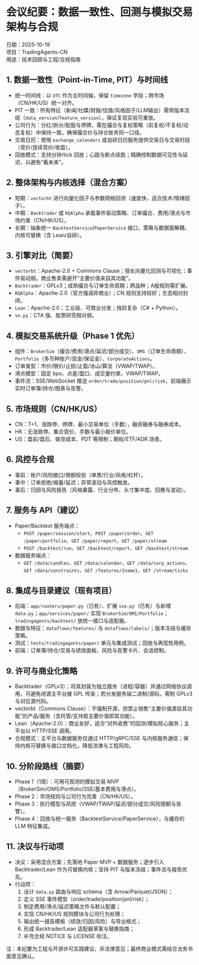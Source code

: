 # 会议纪要：数据一致性、回测与模拟交易架构与合规

日期：2025-10-19  
项目：TradingAgents-CN  
用途：技术回顾与工程/合规指南

## 1. 数据一致性（Point-in-Time, PIT）与时间线
- 统一时间线：以 `UTC` 作为主时间轴，保留 `timezone` 字段；跨市场（CN/HK/US）统一对齐。
- PIT 一致：所有特征（新闻/社媒/财报/估值/风格因子/LLM输出）需带版本冻结（`data_version`/`feature_version`），保证复现实验可重放。
- 公司行为：分红/拆分/配股与停牌，需在撮合与复权策略（前复权/不复权/动态复权）中保持一致。确保撮合价与持仓账务同一口径。
- 交易日历：使用 `exchange_calendars` 或自研日历服务提供交易日与交易时段（竞价/连续竞价/收盘）。
- 回放模式：支持分钟/tick 回放；心跳与断点续跑；精确控制数据可见性与延迟，以避免“看未来”。

## 2. 整体架构与内核选择（混合方案）
- 短期：`vectorbt` 进行向量化因子与参数网格回测（速度快，适合技术/情绪因子）。
- 中期：`Backtrader` 或 `RQAlpha` 承载事件驱动策略、订单撮合、费用/滑点与市场约束（CN/HK/US）。
- 长期：抽象统一 `BacktestService`/`PaperService` 接口，策略与数据面解耦、内核可替换（含 Lean/自研）。

## 3. 引擎对比（简要）
- `vectorbt`：Apache-2.0 + Commons Clause；擅长向量化回测与可视化；事件驱动弱。商业售卖需避开“主要价值来自其功能”。
- `Backtrader`：GPLv3；成熟撮合与订单生命周期；跨品种；A股规则需扩展。
- `RQAlpha`：Apache-2.0（官方强调非商业）；CN 规则支持较好；生态相对封闭。
- `Lean`：Apache-2.0；工业级、可商业分发；栈较复杂（C# + Python）。
- `vn.py`：CTA 强、股票研究相对弱。

## 4. 模拟交易系统升级（Phase 1 优先）
- 组件：`BrokerSim`（撮合/费用/滑点/延迟/部分成交）、`OMS`（订单生命周期）、`Portfolio`（多币种账户/现金/保证金）、`CorporateActions`。
- 订单类型：市价/限价/止损/止盈/冰山/算法（VWAP/TWAP）。
- 滑点模型：固定 bps、点差/盘口、成交量约束、VWAP/TWAP。
- 事件流：SSE/WebSocket 推送 `order/trade/position/pnl/risk`，前端展示实时订单簿/持仓/图表与告警。

## 5. 市场规则（CN/HK/US）
- CN：T+1、涨跌停、停牌、最小交易单位（手数），融资融券与融券成本。
- HK：无涨跌停、集合竞价、手数与最小报价单位。
- US：盘前/盘后、做空成本、PDT 等限制；期权/ETF/ADR 场景。

## 6. 风控与合规
- 事前：账户/风险敞口/限额校验（单票/行业/风格/杠杆）。
- 事中：订单拒绝/缩量/延迟；异常波动与风控触发。
- 事后：归因与风险报告（风格暴露、行业分布、头寸集中度、回撤与波动）。

## 7. 服务与 API（建议）
- Paper/Backtest 服务端点：
  - `POST /paper/session/start`、`POST /paper/order`、`GET /paper/portfolio`、`GET /paper/report`、`GET /paper/stream`
  - `POST /backtest/run`、`GET /backtest/report`、`GET /backtest/stream`
- 数据服务端点：
  - `GET /data/candles`、`GET /data/calendar`、`GET /data/corp_actions`、`GET /data/constraints`、`GET /features/{name}`、`GET /stream/ticks`

## 8. 集成与目录建议（现有项目）
- 后端：`app/routers/paper.py`（已有）、扩展 `sse.py`（已有）与新增 `data.py`；`app/services/paper/` 实现 `BrokerSim/OMS/Portfolio`；`tradingagents/backtest/` 放统一接口与适配器。
- 数据与特征：`dataflows/features/` 与 `dataflows/labels/`；版本冻结与缓存策略。
- 测试：`tests/tradingagents/paper/` 单元与集成测试；回放与再现性用例。
- 前端：订单簿/持仓/交易与绩效面板、风险与告警卡片、会话控制。

## 9. 许可与商业化策略
- Backtrader（GPLv3）：将其封装为独立服务（进程/容器）并通过网络协议调用，可避免闭源主平台被 GPL 传染；若分发服务端二进制/源码，需附 GPLv3 与对应源代码。
- vectorbt（Commons Clause）：不强制开源，但禁止销售“主要价值源自其功能”的产品/服务（含托管/支持若主要价值即其功能）。
- Lean（Apache-2.0）：商业友好，适合“对外收费”的回测/模拟核心服务；主平台以 HTTP/SSE 调用。
- 合规模式：主平台与数据服务仅通过 HTTP/gRPC/SSE 与内核服务通信；保持内核可替换与接口文档化，降低法律与工程风险。

## 10. 分阶段路线（摘要）
- Phase 1（1周）：可用可观测的模拟交易 MVP（BrokerSim/OMS/Portfolio/SSE/基本费用与滑点）。
- Phase 2：市场规则与公司行为完善（CN/HK/US）。
- Phase 3：执行模型与风控（VWAP/TWAP/延迟/部分成交/风险限额与告警）。
- Phase 4：回放与统一服务（BacktestService/PaperService），与缓存的 LLM 特征集成。

## 11. 决议与行动项
- 决议：采用混合方案；先落地 Paper MVP + 数据服务；逐步引入 Backtrader/Lean 作为可替换内核；坚持 PIT 与版本冻结；事件流与报告优先。
- 行动项：
  1) 设计 `data.py` 路由与响应 schema（含 Arrow/Parquet/JSON）；
  2) 定义 SSE 事件模型（order/trade/position/pnl/risk）；
  3) 制定费用/滑点/延迟策略文件与默认配置；
  4) 实现 CN/HK/US 规则模块与公司行为处理；
  5) 输出统一报告模板（绩效/归因/风险）与导出格式；
  6) 形成 Backtrader/Lean 适配器草案与替换指南；
  7) 补充合规 NOTICE 与 LICENSE 标注。

注：本纪要为工程与开源许可实践建议，非法律意见；最终商业模式需结合法务书面意见确认。